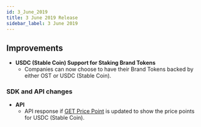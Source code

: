 ```yaml
---
id: 3_June_2019
title: 3 June 2019 Release
sidebar_label: 3 June 2019 
---
```


## Improvements
* **USDC (Stable Coin) Support for Staking Brand Tokens**
    * Companies can now choose to have their Brand Tokens backed by either OST or USDC (Stable Coin).


### SDK and API changes

* **API**
    * API response if [GET Price Point](/platform/docs/api/#get-price-point-information) is updated to show the price points for USDC (Stable Coin).
